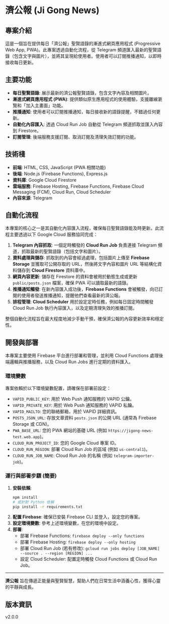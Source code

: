 # 濟公報 (Ji Gong News)

## 專案介紹

這是一個旨在提供每日「濟公報」聖賢語錄的漸進式網頁應用程式 (Progressive Web App, PWA)。此專案透過自動化流程，從 Telegram 頻道匯入最新的聖賢語錄（包含文字與圖片），並將其呈現給使用者。使用者可以訂閱推播通知，以即時接收每日更新。

## 主要功能

*   **每日聖賢語錄**: 展示最新的濟公報聖賢語錄，包含文字內容及相關圖片。
*   **漸進式網頁應用程式 (PWA)**: 提供類似原生應用程式的使用體驗，支援離線瀏覽和「加入主畫面」功能。
*   **推播通知**: 使用者可以訂閱推播通知，每日接收新的語錄提醒，不錯過任何更新。
*   **自動化內容匯入**: 透過 Cloud Run Job 自動從 Telegram 頻道抓取並匯入內容到 Firestore。
*   **訂閱管理**: 後端服務支援訂閱、取消訂閱及清理失效訂閱的功能。

## 技術棧

*   **前端**: HTML, CSS, JavaScript (PWA 相關功能)
*   **後端**: Node.js (Firebase Functions), Express.js
*   **資料庫**: Google Cloud Firestore
*   **雲端服務**: Firebase Hosting, Firebase Functions, Firebase Cloud Messaging (FCM), Cloud Run, Cloud Scheduler
*   **內容來源**: Telegram

## 自動化流程

本專案的核心之一是其自動化內容匯入流程，確保每日聖賢語錄能及時更新。此流程主要透過以下 Google Cloud 服務協同完成：

1.  **Telegram 內容抓取**: 一個定時觸發的 **Cloud Run Job** 負責連接 Telegram 頻道，抓取最新的聖賢語錄（包括文字和圖片）。
2.  **資料處理與儲存**: 抓取到的內容會經過處理，包括圖片上傳至 **Firebase Storage** 並獲取可公開存取的 URL，然後將文字內容和圖片 URL 等結構化資料儲存到 **Cloud Firestore** 資料庫中。
3.  **網頁內容更新**: 儲存在 Firestore 的資料會被用於動態生成或更新 `public/posts.json` 檔案，確保 PWA 可以讀取最新的語錄。
4.  **推播通知觸發**: 在新內容匯入成功後，**Firebase Functions** 會被觸發，向已訂閱的使用者發送推播通知，提醒他們查看最新的濟公報。
5.  **排程管理**: **Cloud Scheduler** 用於設定定時任務，例如每日固定時間觸發 Cloud Run Job 執行內容匯入，以及定期清理失效的推播訂閱。

整個自動化流程旨在最大程度地減少手動干預，確保濟公報的內容更新效率和穩定性。

## 開發與部署

本專案主要使用 Firebase 平台進行部署和管理，並利用 Cloud Functions 處理後端邏輯與推播服務，以及 Cloud Run Jobs 進行定期的資料匯入。

### 環境變數

專案依賴於以下環境變數配置，請確保在部署前設定：

*   `VAPID_PUBLIC_KEY`: 用於 Web Push 通知服務的 VAPID 公鑰。
*   `VAPID_PRIVATE_KEY`: 用於 Web Push 通知服務的 VAPID 私鑰。
*   `VAPID_MAILTO`: 您的聯絡郵箱，用於 VAPID 詳細資訊。
*   `POSTS_JSON_URL`: 存放文章資料 `posts.json` 的公開 URL (通常為 Firebase Storage 或 CDN)。
*   `PWA_BASE_URL`: 您的 PWA 網站的基礎 URL (例如 `https://jigong-news-test.web.app`)。
*   `CLOUD_RUN_PROJECT_ID`: 您的 Google Cloud 專案 ID。
*   `CLOUD_RUN_REGION`: 部署 Cloud Run Job 的區域 (例如 `us-central1`)。
*   `CLOUD_RUN_JOB_NAME`: Cloud Run Job 的名稱 (例如 `telegram-importer-job`)。

### 運行與部署步驟 (簡要)

1.  **安裝依賴**: 
    ```bash
    npm install
    # 或針對 Python 依賴
    pip install -r requirements.txt
    ```
2.  **配置 Firebase**: 確保已安裝 Firebase CLI 並登入，設定您的專案。
3.  **設定環境變數**: 參考上述環境變數，在您的環境中設定。
4.  **部署**:
    *   部署 Firebase Functions: `firebase deploy --only functions`
    *   部署 Firebase Hosting: `firebase deploy --only hosting`
    *   部署 Cloud Run Job (若有修改): `gcloud run jobs deploy [JOB_NAME] --source . --region [REGION] ...`
    *   設定 Cloud Scheduler: 配置定時觸發 Cloud Functions 或 Cloud Run Job。

---
**濟公報** 旨在傳遞正能量與聖賢智慧，幫助人們在日常生活中涵養心性，獲得心靈的平靜與成長。

## 版本資訊

v2.0.0
